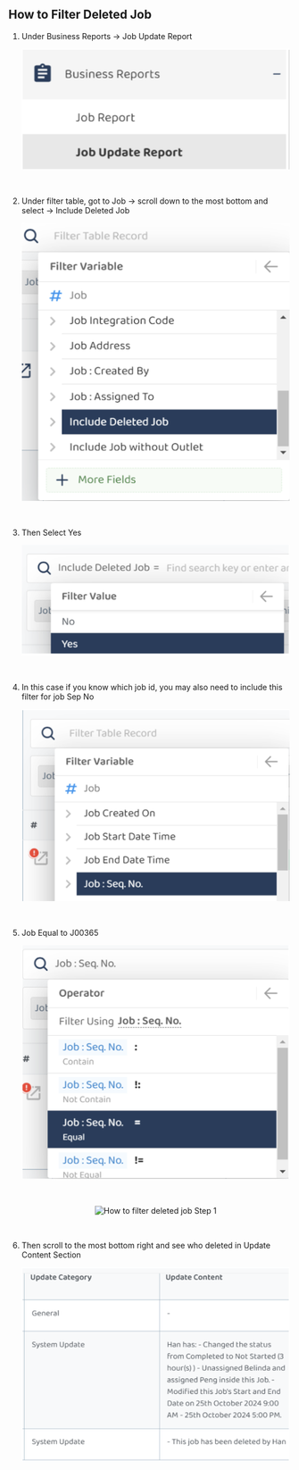 ## How to Filter Deleted Job

1. Under Business Reports -> Job Update Report<br>

   <p align="center">
       <img src="docs/img/How_to_Filter_Deleted_Job_Step_1.png" alt="How to filter deleted job Step 1">
    </p><br>

2. Under filter table, got to Job -> scroll down to the most bottom and select ->
Include Deleted Job<br>

   <p align="center">
       <img src="docs/img/How_to_Filter_Deleted_Job_Step_2.png" alt="How to filter deleted job Step 1">
    </p><br>

3. Then Select Yes

    <p align="center">
       <img src="docs/img/How_to_Filter_Deleted_Job_Step_3.png" alt="How to filter deleted job Step 1">
    </p><br>

4. In this case if you know which job id, you may also need to include this filter for
job Sep No

   <p align="center">
       <img src="docs/img/How_to_Filter_Deleted_Job_Step_4.png" alt="How to filter deleted job Step 1">
    </p><br>

5. Job Equal to J00365

    <p align="center">
       <img src="docs/img/How_to_Filter_Deleted_Job_Step_5.png" alt="How to filter deleted job Step 1">
    </p><br>

     <p align="center">
       <img src="docs/img/How_to_Filter_Deleted_Job_Step_5.5.png" alt="How to filter deleted job Step 1">
    </p><br>

6. Then scroll to the most bottom right and see who deleted in Update Content
Section

   <p align="center">
       <img src="docs/img/How_to_Filter_Deleted_Job_Step_6.png" alt="How to filter deleted job Step 1">
    </p><br>
